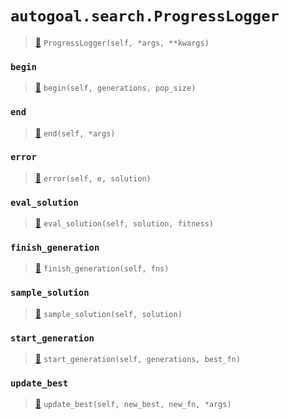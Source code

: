 # `autogoal.search.ProgressLogger`

> [📝](/usr/lib/python3/dist-packages/autogoal/search/_base.py#L293)
> `ProgressLogger(self, *args, **kwargs)`

### `begin`

> [📝](/usr/lib/python3/dist-packages/autogoal/search/_base.py#L294)
> `begin(self, generations, pop_size)`

### `end`

> [📝](/usr/lib/python3/dist-packages/autogoal/search/_base.py#L314)
> `end(self, *args)`

### `error`

> [📝](/usr/lib/python3/dist-packages/autogoal/search/_base.py#L218)
> `error(self, e, solution)`

### `eval_solution`

> [📝](/usr/lib/python3/dist-packages/autogoal/search/_base.py#L215)
> `eval_solution(self, solution, fitness)`

### `finish_generation`

> [📝](/usr/lib/python3/dist-packages/autogoal/search/_base.py#L209)
> `finish_generation(self, fns)`

### `sample_solution`

> [📝](/usr/lib/python3/dist-packages/autogoal/search/_base.py#L303)
> `sample_solution(self, solution)`

### `start_generation`

> [📝](/usr/lib/python3/dist-packages/autogoal/search/_base.py#L307)
> `start_generation(self, generations, best_fn)`

### `update_best`

> [📝](/usr/lib/python3/dist-packages/autogoal/search/_base.py#L311)
> `update_best(self, new_best, new_fn, *args)`

